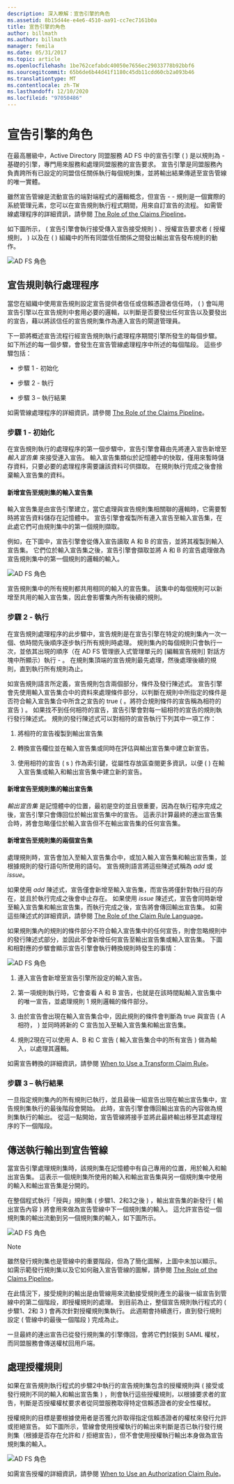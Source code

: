 ```yaml
---
description: 深入瞭解：宣告引擎的角色
ms.assetid: 8b15d44e-e4e6-4510-aa91-cc7ec7161b0a
title: 宣告引擎的角色
author: billmath
ms.author: billmath
manager: femila
ms.date: 05/31/2017
ms.topic: article
ms.openlocfilehash: 1be762cefabdc40050e7656ec29033778b92bbf6
ms.sourcegitcommit: 65b6de6b44d41f1180c45db11cdd60cb2a093b46
ms.translationtype: MT
ms.contentlocale: zh-TW
ms.lasthandoff: 12/10/2020
ms.locfileid: "97050486"
---
```

# <a name="the-role-of-the-claims-engine"></a>宣告引擎的角色
在最高層級中，Active Directory 同盟服務 AD FS 中的宣告引擎 \( \) 是以規則為 \- 基礎的引擎，專門用來服務和處理同盟服務的宣告要求。 宣告引擎是同盟服務內負責跨所有已設定的同盟信任關係執行每個規則集，並將輸出結果傳遞至宣告管線的唯一實體。

雖然宣告管線是流動宣告的端對端程式的邏輯概念，但宣告 \- \- 規則是一個實際的系統管理元素，您可以在宣告規則執行程式期間，用來自訂宣告的流程。 如需管線處理程序的詳細資訊，請參閱 [The Role of the Claims Pipeline](The-Role-of-the-Claims-Pipeline.md)。

如下圖所示， \( 宣告引擎會執行接受傳入宣告接受規則 \) 、授權宣告要求者 \( 授權規則， \) 以及在 \( \) 組織中的所有同盟信任關係之間發出輸出宣告發布規則的動作。

![AD FS 角色](media/adfs2_enginepipeline.gif)

## <a name="claim-rules-execution-process"></a>宣告規則執行處理程序
當您在組織中使用宣告規則設定宣告提供者信任或信賴憑證者信任時， \( \) 會叫用宣告引擎以在宣告規則中套用必要的邏輯，以判斷是否要發出任何宣告以及要發出的宣告，藉以將該信任的宣告規則集作為連入宣告的閘道管理員。

下一節將概述宣告流程行經宣告規則執行處理程序期間引擎所發生的每個步驟。 如下所述的每一個步驟，會發生在宣告管線處理程序中所述的每個階段。 這些步驟包括：

-   步驟 1 - 初始化

-   步驟 2 - 執行

-   步驟 3 – 執行結果

如需管線處理程序的詳細資訊，請參閱 [The Role of the Claims Pipeline](The-Role-of-the-Claims-Pipeline.md)。

### <a name="step-1--initialization"></a>步驟 1 - 初始化
在宣告規則執行的處理程序的第一個步驟中，宣告引擎會藉由先將連入宣告新增至 *輸入宣告集* 來接受連入宣告。 輸入宣告集類似於記憶體中的快取，僅用來暫時儲存資料，只要必要的處理程序需要讓該資料可供擷取。 在規則執行完成之後會捨棄輸入宣告集的資料。

#### <a name="adding-a-claim-to-the-input-claim-set-for-a-rule-set"></a>新增宣告至規則集的輸入宣告集
輸入宣告集是由宣告引擎建立，當它處理與宣告規則集相關聯的邏輯時，它需要暫時將宣告資料儲存在記憶體中。 宣告引擎會複製所有連入宣告至輸入宣告集，在此處它們可由規則集中的第一個規則擷取。

例如，在下圖中，宣告引擎會從傳入宣告讀取 A 和 B 的宣告，並將其複製到輸入宣告集。 它們位於輸入宣告集之後，宣告引擎會擷取並將 A 和 B 的宣告處理做為宣告規則集中的第一個規則的邏輯的輸入。

![AD FS 角色](media/adfs2_context1.gif)

宣告規則集中的所有規則都共用相同的輸入的宣告集。 該集中的每個規則可以新增至共用的輸入宣告集，因此會影響集內所有後續的規則。

### <a name="step-2--execution"></a>步驟 2 - 執行
在宣告規則處理程序的此步驟中，宣告規則是在宣告引擎在特定的規則集內一次一個、依時間先後順序逐步執行所有規則時處理。 規則集內的每個規則只會執行一次，並依其出現的順序（在 AD FS 管理嵌入式管理單元的 [編輯宣告規則] 對話方塊中所顯示）執行 \- 。 在規則集頂端的宣告規則最先處理，然後處理後續的規則，直到執行所有規則為止。

如宣告規則語言所定義，宣告規則包含兩個部分，條件及發行陳述式。 宣告引擎會先使用輸入宣告集合中的資料來處理條件部分，以判斷在規則中所指定的條件是否符合輸入宣告集合中所含之宣告的 true \( 。將符合規則條件的宣告稱為相符的宣告 \) 。 如果找不到任何相符的宣告，宣告引擎會對每一組相符的宣告的規則執行發行陳述式。 規則的發行陳述式可以對相符的宣告執行下列其中一項工作：

1.  將相符的宣告複製到輸出宣告集

2.  轉換宣告欄位並在輸入宣告集或同時在評估與輸出宣告集中建立新宣告。

3.  使用相符的宣告 \( s \) 作為索引鍵，從屬性存放區查閱更多資訊，以便 \( \) 在輸入宣告集或輸入和輸出宣告集中建立新的宣告。

#### <a name="adding-a-claim-to-the-output-claim-set-for-a-rule-set"></a>新增宣告至規則集的輸出宣告集
*輸出宣告集* 是記憶體中的位置，最初是空的並且很重要，因為在執行程序完成之後，宣告引擎只會傳回位於輸出宣告集中的宣告。 這表示計算最終的連出宣告集合時，將會忽略僅位於輸入宣告但不在輸出宣告集的任何宣告集。

#### <a name="adding-a-claim-to-both-claim-sets-for-a-rule-set"></a>新增宣告至規則集的兩個宣告集
處理規則時，宣告會加入至輸入宣告集合中，或加入輸入宣告集和輸出宣告集，並根據規則的發行語句所使用的語句。 宣告規則語言將這些陳述式稱為 *add* 或 *issue*。

如果使用 *add* 陳述式，宣告僅會新增至輸入宣告集，而宣告將僅針對執行目的存在，並且於執行完成之後會中止存在。 如果使用 *issue* 陳述式，宣告會同時新增至輸入宣告集和輸出宣告集，而執行完成之後，宣告將會傳回輸出宣告集。 如需這些陳述式的詳細資訊，請參閱 [The Role of the Claim Rule Language](The-Role-of-the-Claim-Rule-Language.md)。

如果規則集內的規則的條件部分不符合輸入宣告集中的任何宣告，則會忽略規則中的發行陳述式部分，並因此不會新增任何宣告至輸出宣告集或輸入宣告集。 下圖和相對應的步驟會顯示宣告引擎會執行轉換規則時發生的事情：

![AD FS 角色](media/adfs2_context2.gif)

1.  連入宣告會新增至宣告引擎所設定的輸入宣告。

2.  第一項規則執行時，它會查看 A 和 B 宣告，也就是在該時間點輸入宣告集中的唯一宣告，並處理規則 1 規則邏輯的條件部分。

3.  由於宣告會出現在輸入宣告集合中，因此規則的條件會判斷為 true 與宣告 \( A 相符， \) 並同時將新的 C 宣告加入至輸入宣告集和輸出宣告集。

4.  規則2現在可以使用 A、B 和 C 宣告 \( 輸入宣告集合中的所有宣告 \) 做為輸入，以處理其邏輯。

如需宣告轉換的詳細資訊，請參閱 [When to Use a Transform Claim Rule](When-to-Use-a-Transform-Claim-Rule.md)。

### <a name="step-3--execution-result"></a>步驟 3 – 執行結果
一旦指定規則集內的所有規則已執行，並且最後一組宣告出現在輸出宣告集中，宣告規則集執行的最後階段會開始。 此時，宣告引擎會傳回輸出宣告的內容做為規則集執行的輸出。 從這一點開始，宣告管線將接手並將此最終輸出移至其處理程序的下一個階段。

## <a name="sending-the-execution-output-to-the-claims-pipeline"></a>傳送執行輸出到宣告管線
當宣告引擎處理規則集時，該規則集在記憶體中有自己專用的位置，用於輸入和輸出宣告集。 這表示一個規則集所使用的輸入和輸出宣告集與另一個規則集中使用的輸入和輸出宣告集是分開的。

在整個程式執行「授與」規則集 \( 步驟1、2和3之後 \) ，輸出宣告集的新發行 \( 輸出宣告內容 \) 將會用來做為宣告管線中下一個規則集的輸入。 這允許宣告從一個規則集的輸出流動到另一個規則集的輸入，如下圖所示。

![AD FS 角色](media/adfs2_enginecontexts.gif)

> [!NOTE]
> 雖然發行規則集也是管線中的重要階段，但為了簡化圖解，上圖中未加以顯示。 如需示範發行規則集以及它如何融入宣告管線的圖解，請參閱 [The Role of the Claims Pipeline](The-Role-of-the-Claims-Pipeline.md)。

在此情況下，接受規則的輸出是由管線用來流動接受規則產生的最後一組宣告到管線中的第二個階段，即授權規則的處理。 到目前為止，整個宣告規則執行程式的 \( 步驟1、2和 3 \) 會再次針對授權規則集執行。 此週期會持續進行，直到發行規則設定 \( 管線中的最後一個階段 \) 完成為止。

一旦最終的連出宣告已從發行規則集的引擎傳回，會將它們封裝到 SAML 權杖，而同盟服務會傳送權杖回用戶端。

## <a name="processing-authorization-rules"></a>處理授權規則
如果在宣告規則執行程式的步驟2中執行的宣告規則集包含的授權規則與 \( 接受或發行規則不同的輸入和輸出宣告集 \) ，則會執行這些授權規則，以根據要求者的宣告，判斷是否授權權杖要求者從同盟服務取得特定信賴憑證者的安全性權杖。

授權規則的目標是要根據使用者是否獲允許取得指定信賴憑證者的權杖來發行允許或拒絕宣告。 如下圖所示，管線會使用授權執行的輸出來判斷是否已執行發行規則集（根據是否存在允許和 \/ 拒絕宣告），但不會使用授權執行輸出本身做為宣告規則集的輸入。

![AD FS 角色](media/adfs2_authorization.gif)

如需宣告授權的詳細資訊，請參閱 [When to Use an Authorization Claim Rule](When-to-Use-an-Authorization-Claim-Rule.md)。


